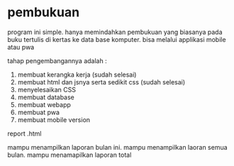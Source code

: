 # pembukuan

program ini simple. hanya memindahkan pembukuan yang biasanya pada buku tertulis di kertas ke data base komputer. bisa melalui applikasi mobile atau pwa

tahap pengembangannya adalah :
1. membuat kerangka kerja (sudah selesai)
2. membuat html dan jsnya serta sedikit css (sudah selesai)
3. menyelesaikan CSS 
4. membuat database
5. membuat webapp
6. membuat pwa
7. membuat mobile version


report .html

mampu menampilkan laporan bulan ini. mampu menampilkan laoran semua bulan. mampu menamapilkan laporan total 